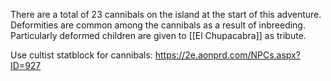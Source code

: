 There are a total of 23 cannibals on the island at the start of this adventure. Deformities are common among the cannibals as a result of inbreeding. Particularly deformed children are given to [[El Chupacabra]] as tribute.



Use cultist statblock for cannibals: https://2e.aonprd.com/NPCs.aspx?ID=927
